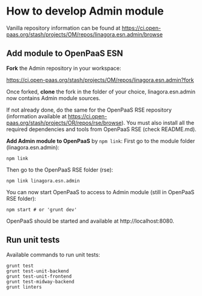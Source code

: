 # How to develop Admin module

Vanilla repository information can be found at https://ci.open-paas.org/stash/projects/OM/repos/linagora.esn.admin/browse

## Add module to OpenPaaS ESN

**Fork** the Admin repository in your workspace:

https://ci.open-paas.org/stash/projects/OM/repos/linagora.esn.admin?fork

Once forked, **clone** the fork in the folder of your choice, linagora.esn.admin now contains Admin module sources.

If not already done, do the same for the OpenPaaS RSE repository (information available at https://ci.open-paas.org/stash/projects/OR/repos/rse/browse).
You must also install all the required dependencies and tools from OpenPaaS RSE
(check README.md).

**Add Admin module to OpenPaaS** by `npm link`:
First go to the module folder (linagora.esn.admin):

	npm link

Then go to the OpenPaaS RSE folder (rse):

	npm link linagora.esn.admin

You can now start OpenPaaS to access to Admin module (still in OpenPaaS RSE folder):

    npm start # or 'grunt dev'

OpenPaaS should be started and available at http://localhost:8080.

## Run unit tests

Available commands to run unit tests:

```
grunt test
grunt test-unit-backend
grunt test-unit-frontend
grunt test-midway-backend
grunt linters
```
